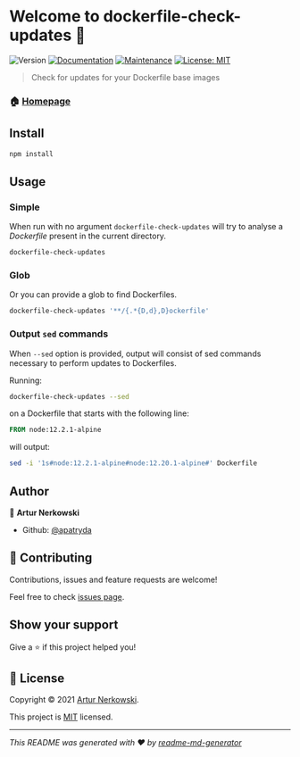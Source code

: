 # Welcome to dockerfile-check-updates 👋
![Version](https://img.shields.io/badge/version-0.0.7-blue.svg?cacheSeconds=2592000)
[![Documentation](https://img.shields.io/badge/documentation-yes-brightgreen.svg)](https://github.com/apatryda/dockerfile-check-updates#readme)
[![Maintenance](https://img.shields.io/badge/Maintained%3F-yes-green.svg)](https://github.com/apatryda/dockerfile-check-updates/graphs/commit-activity)
[![License: MIT](https://img.shields.io/github/license/apatryda/dockerfile-check-updates)](https://github.com/apatryda/dockerfile-check-updates/blob/master/LICENSE)

> Check for updates for your Dockerfile base images

### 🏠 [Homepage](https://github.com/apatryda/dockerfile-check-updates#readme)

## Install

```sh
npm install
```

## Usage

### Simple

When run with no argument `dockerfile-check-updates` will try to analyse a _Dockerfile_ present in the current directory.

```sh
dockerfile-check-updates
```

### Glob

Or you can provide a glob to find Dockerfiles.

```sh
dockerfile-check-updates '**/{.*{D,d},D}ockerfile'
```

### Output `sed` commands

When `--sed` option is provided, output will consist of sed commands necessary to perform updates to Dockerfiles.

Running:

```sh
dockerfile-check-updates --sed
```

on a Dockerfile that starts with the following line:

```Dockerfile
FROM node:12.2.1-alpine
```

will output:

```sh
sed -i '1s#node:12.2.1-alpine#node:12.20.1-alpine#' Dockerfile
```

## Author

👤 **Artur Nerkowski**

* Github: [@apatryda](https://github.com/apatryda)

## 🤝 Contributing

Contributions, issues and feature requests are welcome!

Feel free to check [issues page](https://github.com/apatryda/dockerfile-check-updates/issues).

## Show your support

Give a ⭐️ if this project helped you!


## 📝 License

Copyright © 2021 [Artur Nerkowski](https://github.com/apatryda).

This project is [MIT](https://github.com/apatryda/dockerfile-check-updates/blob/master/LICENSE) licensed.

***
_This README was generated with ❤️ by [readme-md-generator](https://github.com/kefranabg/readme-md-generator)_
